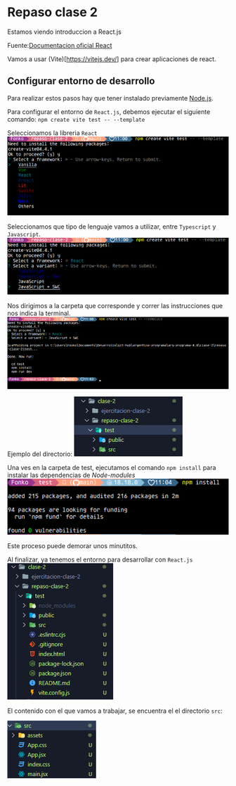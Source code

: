 # Repaso clase 2

Estamos viendo introduccion a React.js

Fuente:[Documentacion oficial React](https://es.react.dev/)

Vamos a usar (Vite)[https://vitejs.dev/] para crear aplicaciones de react.

## Configurar entorno de desarrollo
   Para realizar estos pasos hay que tener instalado previamente [Node.js](https://nodejs.org/en).


Para configurar el entorno de `React.js`, debemos ejecutar el siguiente comando:
`npm create vite test -- --template` 

Seleccionamos la libreria `React`
![paso 1](./images/image-3.png)

Seleccionamos que tipo de lenguaje vamos a utilizar, entre `Typescript` y `Javascript`.
![paso 2](./images/image-4.png)

Nos dirigimos a la carpeta que corresponde y correr las instrucciones que nos indica la terminal.
![Paso 3](./images/image-5.png)

Ejemplo del directorio:
![Alt text](./images/image-6.png)

Una ves en la carpeta de test, ejecutamos el comando `npm install` para instalar las dependencias de *Node-modules*
![Alt text](./images/image-7.png)

Este proceso puede demorar unos minutitos.

Al finalizar, ya tenemos el entorno para desarrollar con `React.js`
![Alt text](./images/image-8.png)

El contenido con el que vamos a trabajar, se encuentra el el directorio `src`:

![Alt text](./images/image-9.png)


